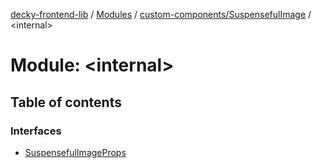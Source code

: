 [decky-frontend-lib](../README.md) / [Modules](../modules.md) / [custom-components/SuspensefulImage](custom_components_SuspensefulImage.md) / <internal\>

# Module: <internal\>

## Table of contents

### Interfaces

- [SuspensefulImageProps](../interfaces/custom_components_SuspensefulImage._internal_.SuspensefulImageProps.md)
